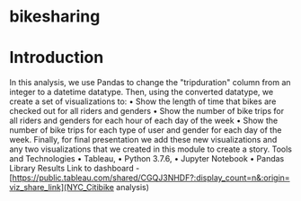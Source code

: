 # bikesharing

# Introduction
In this analysis, we use Pandas to change the "tripduration" column from an integer to a datetime datatype. Then, using the converted datatype, we create a set of visualizations to:
•	Show the length of time that bikes are checked out for all riders and genders
•	Show the number of bike trips for all riders and genders for each hour of each day of the week
•	Show the number of bike trips for each type of user and gender for each day of the week.
Finally, for final presentation we add these new visualizations and any two visualizations that we created in this module to create a story.
Tools and Technologies
•	Tableau,
•	 Python 3.7.6, 
•	Jupyter Notebook
•	 Pandas Library
Results
Link to dashboard - [https://public.tableau.com/shared/CGQJ3NHDF?:display_count=n&:origin=viz_share_link](NYC_Citibike analysis)
